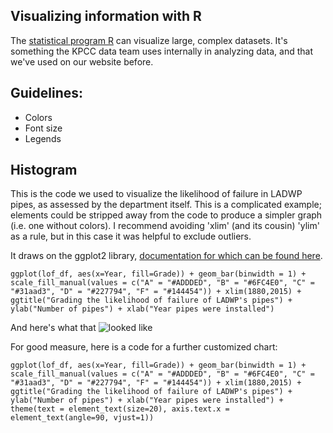 ## Visualizing information with R
The [statistical program R](http://www.r-project.org/) can visualize large, complex datasets. It's something the KPCC data team uses internally in analyzing data, and that we've used on our website before.

## Guidelines:
- Colors
- Font size
- Legends

## Histogram
This is the code we used to visualize the likelihood of failure in LADWP pipes, as assessed by the department itself. This is a complicated example; elements could be stripped away from the code to produce a simpler graph (i.e. one without colors). I recommend avoiding 'xlim' (and its cousin) 'ylim' as a rule, but in this case it was helpful to exclude outliers.

It draws on the ggplot2 library, [documentation for which can be found here](http://docs.ggplot2.org/current/).

```ggplot(lof_df, aes(x=Year, fill=Grade)) + geom_bar(binwidth = 1) + scale_fill_manual(values = c("A" = "#ADDDED", "B" = "#6FC4E0", "C" = "#31aad3", "D" = "#227794", "F" = "#144454")) + xlim(1880,2015) + ggtitle("Grading the likelihood of failure of LADWP's pipes") + ylab("Number of pipes") + xlab("Year pipes were installed")```

And here's what that ![looked like](https://raw.githubusercontent.com/SCPR/kpcc-data-team/master/data/ladwp-water-mains-and-leaks/findings/ladwp_leaks_notes_12_30_14/images/year_installed_by_likelihood_of_failure.png)

For good measure, here is a code for a further customized chart:

```ggplot(lof_df, aes(x=Year, fill=Grade)) + geom_bar(binwidth = 1) + scale_fill_manual(values = c("A" = "#ADDDED", "B" = "#6FC4E0", "C" = "#31aad3", "D" = "#227794", "F" = "#144454")) + xlim(1880,2015) + ggtitle("Grading the likelihood of failure of LADWP's pipes") + ylab("Number of pipes") + xlab("Year pipes were installed") + theme(text = element_text(size=20), axis.text.x = element_text(angle=90, vjust=1))```


